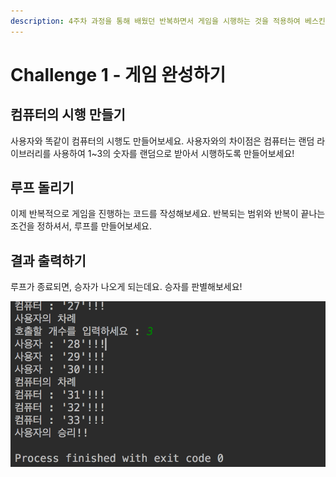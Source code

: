 ```yaml
---
description: 4주차 과정을 통해 배웠던 반복하면서 게임을 시행하는 것을 적용하여 베스킨라빈스 게임을 완성시켜 봅니다.
---
```


# Challenge 1 - 게임 완성하기

## 컴퓨터의 시행 만들기

사용자와 똑같이 컴퓨터의 시행도 만들어보세요. 사용자와의 차이점은 컴퓨터는 랜덤 라이브러리를 사용하여 1~3의 숫자를 랜덤으로 받아서 시행하도록 만들어보세요!

## 루프 돌리기

이제 반복적으로 게임을 진행하는 코드를 작성해보세요. 반복되는 범위와 반복이 끝나는 조건을 정하셔서, 루프를 만들어보세요.

## 결과 출력하기

루프가 종료되면, 승자가 나오게 되는데요. 승자를 판별해보세요!

![&#xC885;&#xB8CC; &#xD6C4; &#xBAA8;&#xC2B5;](../../.gitbook/assets/image%20%2882%29.png)

